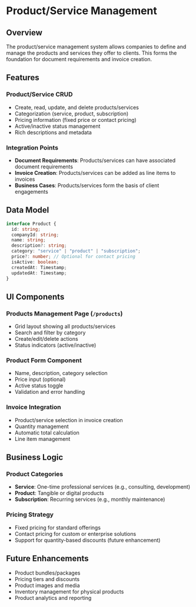 # Product/Service Management

## Overview

The product/service management system allows companies to define and manage the products and services they offer to clients. This forms the foundation for document requirements and invoice creation.

## Features

### Product/Service CRUD

- Create, read, update, and delete products/services
- Categorization (service, product, subscription)
- Pricing information (fixed price or contact pricing)
- Active/inactive status management
- Rich descriptions and metadata

### Integration Points

- **Document Requirements**: Products/services can have associated document requirements
- **Invoice Creation**: Products/services can be added as line items to invoices
- **Business Cases**: Products/services form the basis of client engagements

## Data Model

```typescript
interface Product {
  id: string;
  companyId: string;
  name: string;
  description?: string;
  category: "service" | "product" | "subscription";
  price?: number; // Optional for contact pricing
  isActive: boolean;
  createdAt: Timestamp;
  updatedAt: Timestamp;
}
```

## UI Components

### Products Management Page (`/products`)

- Grid layout showing all products/services
- Search and filter by category
- Create/edit/delete actions
- Status indicators (active/inactive)

### Product Form Component

- Name, description, category selection
- Price input (optional)
- Active status toggle
- Validation and error handling

### Invoice Integration

- Product/service selection in invoice creation
- Quantity management
- Automatic total calculation
- Line item management

## Business Logic

### Product Categories

- **Service**: One-time professional services (e.g., consulting, development)
- **Product**: Tangible or digital products
- **Subscription**: Recurring services (e.g., monthly maintenance)

### Pricing Strategy

- Fixed pricing for standard offerings
- Contact pricing for custom or enterprise solutions
- Support for quantity-based discounts (future enhancement)

## Future Enhancements

- Product bundles/packages
- Pricing tiers and discounts
- Product images and media
- Inventory management for physical products
- Product analytics and reporting
